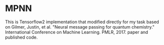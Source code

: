 # MPNN
This is Tensorflow2 implementation that modified directly for my task based on Gilmer, Justin, et al. "Neural message passing for quantum chemistry." International Conference on Machine Learning. PMLR, 2017. paper and published code.

